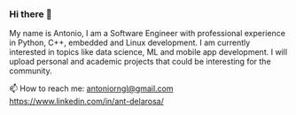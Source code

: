 ### Hi there 👋

My name is Antonio, I am a Software Engineer with professional experience in Python, C++, embedded and Linux development.
I am currently interested in topics like data science, ML and mobile app development.
I will upload personal and academic projects that could be interesting for the community.

📫 How to reach me:
antoniorngl@gmail.com
https://www.linkedin.com/in/ant-delarosa/
<!--
**chepoes/chepoes** is a ✨ _special_ ✨ repository because its `README.md` (this file) appears on your GitHub profile.

Here are some ideas to get you started:

- 🔭 I’m currently working on ...
- 🌱 I’m currently learning ...
- 👯 I’m looking to collaborate on ...
- 🤔 I’m looking for help with ...
- 💬 Ask me about ...
- 📫 How to reach me: ...
- 😄 Pronouns: ...
- ⚡ Fun fact: ...
-->
